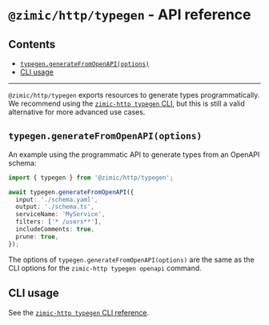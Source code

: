 # `@zimic/http/typegen` - API reference <!-- omit from toc -->

## Contents <!-- omit from toc -->

- [`typegen.generateFromOpenAPI(options)`](#typegengeneratefromopenapioptions)
- [CLI usage](#cli-usage)

---

`@zimic/http/typegen` exports resources to generate types programmatically. We recommend using the
[`zimic-http typegen` CLI](cli‐zimic‐typegen), but this is still a valid alternative for more advanced use cases.

## `typegen.generateFromOpenAPI(options)`

An example using the programmatic API to generate types from an OpenAPI schema:

```ts
import { typegen } from '@zimic/http/typegen';

await typegen.generateFromOpenAPI({
  input: './schema.yaml',
  output: './schema.ts',
  serviceName: 'MyService',
  filters: ['* /users**'],
  includeComments: true,
  prune: true,
});
```

The options of `typegen.generateFromOpenAPI(options)` are the same as the CLI options for the
`zimic-http typegen openapi` command.

## CLI usage

See the [`zimic-http typegen` CLI reference](cli‐zimic‐typegen).
